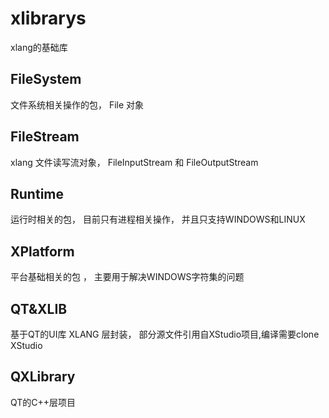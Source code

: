 # xlibrarys
xlang的基础库 

## FileSystem
文件系统相关操作的包， File 对象

## FileStream 
xlang 文件读写流对象， FileInputStream 和 FileOutputStream

## Runtime 
运行时相关的包， 目前只有进程相关操作， 并且只支持WINDOWS和LINUX

## XPlatform
平台基础相关的包 ， 主要用于解决WINDOWS字符集的问题

## QT&XLIB
基于QT的UI库 XLANG 层封装， 部分源文件引用自XStudio项目,编译需要clone XStudio

## QXLibrary 
QT的C++层项目
